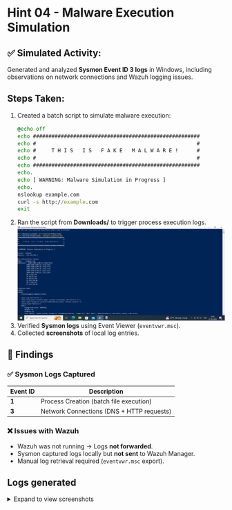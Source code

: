 # Hint 04 - Malware Execution Simulation

## ✅ Simulated Activity:
Generated and analyzed **Sysmon Event ID 3 logs** in Windows, including observations on network connections and Wazuh logging issues.

##  Steps Taken:
1. Created a batch script to simulate malware execution:
    ```bat
   @echo off
   echo ######################################################
   echo #                                                    #
   echo #     T H I S   I S   F A K E   M A L W A R E !      #
   echo #                                                    #
   echo ######################################################
   echo.
   echo [ WARNING: Malware Simulation in Progress ]
   echo.
   nslookup example.com
   curl -s http://example.com
   exit
    ```
2. Ran the script from **Downloads/** to trigger process execution logs.
![malware execution simulated](https://github.com/alj-v/cyber-intern-phase-1/blob/main/screenshots/hint04_malware_execution_simulation.png)
3. Verified **Sysmon logs** using Event Viewer (`eventvwr.msc`).
4. Collected **screenshots** of local log entries.

## 📝 Findings
### ✅ **Sysmon Logs Captured**
| **Event ID** | **Description** |
|-------------|----------------|
| **1** | Process Creation (batch file execution) |
| **3** | Network Connections (DNS + HTTP requests) |

### ❌ **Issues with Wazuh**
- Wazuh was not running → Logs **not forwarded**.
- Sysmon captured logs locally but **not sent** to Wazuh Manager.
- Manual log retrieval required (`eventvwr.msc` export).

## Logs generated
<details>
  <summary>Expand to view screenshots</summary>
  
  Screenshot of Sysmon logs generated of EventID: 3
  ![Sysmon Logs](https://github.com/alj-v/cyber-intern-phase-1/blob/main/screenshots/hint04_malware_executon_simulation_sysmon_logs.png)
  Screenshot of Security logs generated of EventID: 4688
  ![Wazuh Manager Status](https://github.com/alj-v/cyber-intern-phase-1/blob/main/screenshots/hint04_malware_execution_simulation_security_logs.png)
